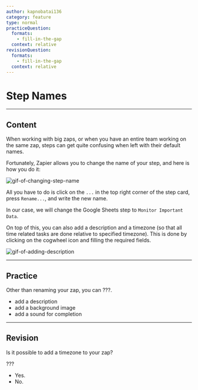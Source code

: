 ```yaml
---
author: kapnobatai136
category: feature
type: normal
practiceQuestion:
  formats:
    - fill-in-the-gap
  context: relative
revisionQuestion:
  formats:
    - fill-in-the-gap
  context: relative
---
```


# Step Names


---

## Content

When working with big zaps, or when you have an entire team working on the same zap, steps can get quite confusing when left with their default names.

Fortunately, Zapier allows you to change the name of your step, and here is how you do it:

![gif-of-changing-step-name](https://img.enkipro.com/6bcc7f98ca5d539db6252aa56f0e9282.gif)

All you have to do is click on the `...` in the top right corner of the step card, press `Rename...`, and write the new name.

In our case, we will change the Google Sheets step to `Monitor Important Data`.

On top of this, you can also add a description and a timezone (so that all time related tasks are done relative to specified timezone). This is done by clicking on the cogwheel icon and filling the required fields.

![gif-of-adding-description](https://img.enkipro.com/c0ba5cadfea1d330b2712baf50fe9013.gif)


---

## Practice

Other than renaming your zap, you can ???.

- add a description
- add a background image
- add a sound for completion


---

## Revision

Is it possible to add a timezone to your zap?

???

- Yes.
- No.
